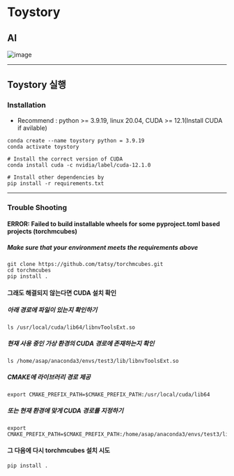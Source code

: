 # Toystory
## AI

![image](https://img.shields.io/badge/Python-3776AB?style=for-the-badge&logo=python&logoColor=white)

---
## Toystory 실행
### Installation
- Recommend : python >= 3.9.19, linux 20.04, CUDA >= 12.1(Install CUDA if avilable)
```
conda create --name toystory python = 3.9.19
conda activate toystory

# Install the correct version of CUDA
conda install cuda -c nvidia/label/cuda-12.1.0

# Install other dependencies by
pip install -r requirements.txt
```
---
### Trouble Shooting
#### ERROR: Failed to build installable wheels for some pyproject.toml based projects (torchmcubes)
##### Make sure that your environment meets the requirements above
```
git clone https://github.com/tatsy/torchmcubes.git
cd torchmcubes
pip install .
```

#### 그래도 해결되지 않는다면 CUDA 설치 확인
##### 아래 경로에 파일이 있는지 확인하기
```
ls /usr/local/cuda/lib64/libnvToolsExt.so
```
##### 현재 사용 중인 가상 환경의 CUDA 경로에 존재하는지 확인
```
ls /home/asap/anaconda3/envs/test3/lib/libnvToolsExt.so
```
##### CMAKE에 라이브러리 경로 제공
```
export CMAKE_PREFIX_PATH=$CMAKE_PREFIX_PATH:/usr/local/cuda/lib64
```
##### 또는 현재 환경에 맞게 CUDA 경로를 지정하기
```
export CMAKE_PREFIX_PATH=$CMAKE_PREFIX_PATH:/home/asap/anaconda3/envs/test3/lib
```
#### 그 다음에 다시 torchmcubes 설치 시도
```
pip install .
```
